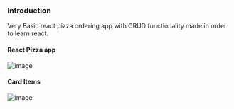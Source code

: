 ### Introduction
Very Basic react pizza ordering app with CRUD functionality made in order to learn react. 

#### React Pizza app
![image](https://user-images.githubusercontent.com/68695106/126129233-c21e1166-b138-4774-9db8-70752a8f35bb.png)

#### Card Items
![image](https://user-images.githubusercontent.com/68695106/126130928-03477a7a-08a1-4c5e-8bd9-c301db29f9ab.png)
